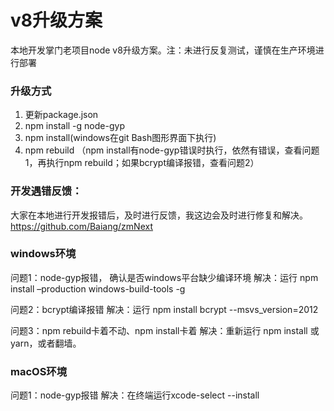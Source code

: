 # v8升级方案

本地开发掌门老项目node v8升级方案。注：未进行反复测试，谨慎在生产环境进行部署

### 升级方式
1. 更新package.json
2. npm install -g node-gyp
3. npm install(windows在git Bash图形界面下执行)
4. npm rebuild （npm install有node-gyp错误时执行，依然有错误，查看问题1，再执行npm rebuild；如果bcrypt编译报错，查看问题2）

### 开发遇错反馈：
大家在本地进行开发报错后，及时进行反馈，我这边会及时进行修复和解决。
https://github.com/Baiang/zmNext

### windows环境
问题1：node-gyp报错， 确认是否windows平台缺少编译环境
解决：运行 npm install –production windows-build-tools -g

问题2：bcrypt编译报错
解决：运行 npm install bcrypt --msvs_version=2012

问题3：npm rebuild卡着不动、npm install卡着
解决：重新运行 npm install 或 yarn，或者翻墙。

### macOS环境
问题1：node-gyp报错
解决：在终端运行xcode-select --install
